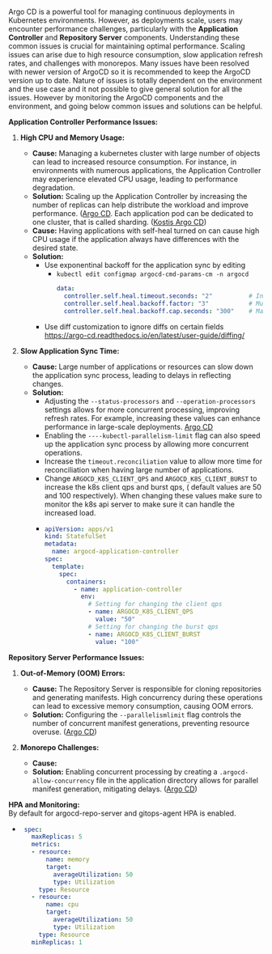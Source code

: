 
Argo CD is a powerful tool for managing continuous deployments in Kubernetes environments. However, as deployments scale, users may encounter performance challenges, particularly with the **Application Controller** and **Repository Server** components. Understanding these common issues is crucial for maintaining optimal performance. 
Scaling issues can arise due to high resource consumption, slow application refresh rates, and challenges with monorepos. Many issues have been resolved with newer version of ArgoCD so it is recommended to keep the ArgoCD version up to date.
Nature of issues is totally dependent on the environment and the use case and it not possible to give general solution for all the issues. However by monitoring the ArgoCD components and the environment, and going below common issues and solutions can be helpful.

**Application Controller Performance Issues:**

1. **High CPU and Memory Usage:**
    - **Cause:** Managing a kubernetes cluster with large number of objects can lead to increased resource consumption. For instance, in environments with numerous applications, the Application Controller may experience elevated CPU usage, leading to performance degradation. 
    - **Solution:** Scaling up the Application Controller by increasing the number of replicas can help distribute the workload and improve performance. ([Argo CD](https://argo-cd.readthedocs.io/en/stable/operator-manual/high_availability). Each application pod can be dedicated to one cluster, that is called sharding. ([Kostis Argo CD](https://kostis-argo-cd.readthedocs.io/en/first-page/operations/scaling/#common-scaling-problems))
    - **Cause:** Having applications with self-heal turned on can cause high CPU usage if the application always have differences with the desired state.
    - **Solution:** 
      - Use exponentinal backoff for the application sync by editing 
        - `kubectl edit configmap argocd-cmd-params-cm -n argocd`
          ```yaml
          data:
            controller.self.heal.timeout.seconds: "2"          # Initial delay between self-heal attempts (in seconds)
            controller.self.heal.backoff.factor: "3"           # Multiplier for exponential backoff
            controller.self.heal.backoff.cap.seconds: "300"    # Maximum delay cap (in seconds)
          ```
      - Use diff customization to ignore diffs on certain fields https://argo-cd.readthedocs.io/en/latest/user-guide/diffing/


2. **Slow Application Sync Time:**
    - **Cause:** Large number of applications or resources can slow down the application sync process, leading to delays in reflecting changes.
    - **Solution:** 
      - Adjusting the `--status-processors` and `--operation-processors` settings allows for more concurrent processing, improving refresh rates. For example, increasing these values can enhance performance in large-scale deployments. [Argo CD](https://kostis-argo-cd.readthedocs.io/en/first-page/operations/scaling/#argocd-application-controller)
      - Enabling the `----kubectl-parallelism-limit` flag can also speed up the application sync process by allowing more concurrent operations.
      - Increase the `timeout.reconciliation` value to allow more time for reconciliation when having large number of applications. 
      - Change `ARGOCD_K8S_CLIENT_QPS` and `ARGOCD_K8S_CLIENT_BURST` to increase the k8s client qps and burst qps, ( default values are 50 and 100 respectively). When changing these values make sure to monitor the k8s api server to make sure it can handle the increased load.
      - ```yaml
        apiVersion: apps/v1
        kind: StatefulSet
        metadata:
          name: argocd-application-controller
        spec:
          template:
            spec:
              containers:
                - name: application-controller
                  env:
                    # Setting for changing the client qps
                    - name: ARGOCD_K8S_CLIENT_QPS
                      value: "50"
                    # Setting for changing the burst qps
                    - name: ARGOCD_K8S_CLIENT_BURST
                      value: "100"
        ```


**Repository Server Performance Issues:**

1. **Out-of-Memory (OOM) Errors:**
    - **Cause:** The Repository Server is responsible for cloning repositories and generating manifests. High concurrency during these operations can lead to excessive memory consumption, causing OOM errors.
    - **Solution:** Configuring the `--parallelismlimit` flag controls the number of concurrent manifest generations, preventing resource overuse. ([Argo CD](https://argo-cd.readthedocs.io/en/stable/operator-manual/high_availability))

2. **Monorepo Challenges:**
    - **Cause:** 
    - **Solution:** Enabling concurrent processing by creating a `.argocd-allow-concurrency` file in the application directory allows for parallel manifest generation, mitigating delays. ([Argo CD](https://argo-cd.readthedocs.io/en/stable/operator-manual/high_availability))

**HPA and Monitoring:**  
By default for argocd-repo-server and gitops-agent HPA is enabled. 

- ```yaml
   spec:
     maxReplicas: 5
     metrics:
     - resource:
         name: memory
         target:
           averageUtilization: 50
           type: Utilization
       type: Resource
     - resource:
         name: cpu
         target:
           averageUtilization: 50
           type: Utilization
       type: Resource
     minReplicas: 1
   ```